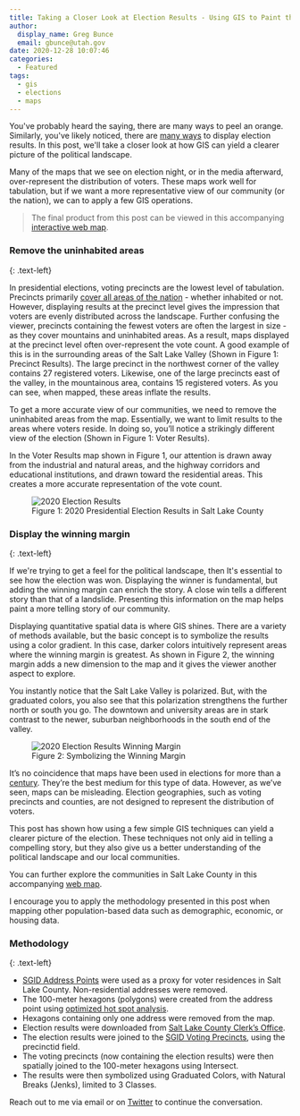 ```yaml
---
title: Taking a Closer Look at Election Results - Using GIS to Paint the Political Landscape
author:
  display_name: Greg Bunce
  email: gbunce@utah.gov
date: 2020-12-28 10:07:46
categories:
  - Featured
tags:
  - gis
  - elections
  - maps
---
```


You've probably heard the saying, there are many ways to peel an orange. Similarly, you've likely noticed, there are [many ways](https://www.nytimes.com/interactive/2016/11/01/upshot/many-ways-to-map-election-results.html) to display election results. In this post, we'll take a closer look at how GIS can yield a clearer picture of the political landscape.

Many of the maps that we see on election night, or in the media afterward, over-represent the distribution of voters. These maps work well for tabulation, but if we want a more representative view of our community (or the nation), we can to apply a few GIS operations.

> The final product from this post can be viewed in this accompanying [interactive web map](https://utah.maps.arcgis.com/apps/webappviewer/index.html?id=8dbfe0d413af46b7920bf2303b175fbc).

### Remove the uninhabited areas
{: .text-left}

In presidential elections, voting precincts are the lowest level of tabulation. Precincts primarily [cover all areas of the nation](https://www.nytimes.com/interactive/2018/upshot/election-2016-voting-precinct-maps.html) - whether inhabited or not. However, displaying results at the precinct level gives the impression that voters are evenly distributed across the landscape. Further confusing the viewer, precincts containing the fewest voters are often the largest in size - as they cover mountains and uninhabited areas. As a result, maps displayed at the precinct level often over-represent the vote count. A good example of this is in the surrounding areas of the Salt Lake Valley (Shown in Figure 1: Precinct Results). The large precinct in the northwest corner of the valley contains 27 registered voters. Likewise, one of the large precincts east of the valley, in the mountainous area, contains 15 registered voters. As you can see, when mapped, these areas inflate the results.

To get a more accurate view of our communities, we need to remove the uninhabited areas from the map. Essentially, we want to limit results to the areas where voters reside. In doing so, you’ll notice a strikingly different view of the election (Shown in Figure 1: Voter Results).

In the Voter Results map shown in Figure 1, our attention is drawn away from the industrial and natural areas, and the highway corridors and educational institutions, and drawn toward the residential areas. This creates a more accurate representation of the vote count.

<div class="flex flex--around">
  <figure class="caption">
    <img class="caption__image" src="{% link images/pres_elec_2020_results.png %}" alt="2020 Election Results" />
    <figcaption class="caption__text">Figure 1: 2020 Presidential Election Results in Salt Lake County</figcaption>
  </figure>
</div>

### Display the winning margin
{: .text-left}

If we're trying to get a feel for the political landscape, then It's essential to see how the election was won. Displaying the winner is fundamental, but adding the winning margin can enrich the story. A close win tells a different story than that of a landslide. Presenting this information on the map helps paint a more telling story of our community.

Displaying quantitative spatial data is where GIS shines. There are a variety of methods available, but the basic concept is to symbolize the results using a color gradient. In this case, darker colors intuitively represent areas where the winning margin is greatest. As shown in Figure 2, the winning margin adds a new dimension to the map and it gives the viewer another aspect to explore.

You instantly notice that the Salt Lake Valley is polarized. But, with the graduated colors, you also see that this polarization strengthens the further north or south you go. The downtown and university areas are in stark contrast to the newer, suburban neighborhoods in the south end of the valley.

<div class="flex flex--around">
  <figure class="caption">
    <img class="caption__image" src="{% link images/pres_elec_2020_results_gradient.png %}" alt="2020 Election Results Winning Margin" />
    <figcaption class="caption__text">Figure 2: Symbolizing the Winning Margin</figcaption>
  </figure>
</div>

It’s no coincidence that maps have been used in elections for more than a [century](https://www.nationalgeographic.com/news/2016/10/united-states-election-map-history/). They’re the best medium for this type of data. However, as we’ve seen, maps can be misleading. Election geographies, such as voting precincts and counties, are not designed to represent the distribution of voters.

This post has shown how using a few simple GIS techniques can yield a clearer picture of the election. These techniques not only aid in telling a compelling story, but they also give us a better understanding of the political landscape and our local communities.

You can further explore the communities in Salt Lake County in this accompanying [web map](https://utah.maps.arcgis.com/apps/webappviewer/index.html?id=8dbfe0d413af46b7920bf2303b175fbc).

I encourage you to apply the methodology presented in this post when mapping other population-based data such as demographic, economic, or housing data.

### Methodology
{: .text-left}

- [SGID Address Points](https://opendata.gis.utah.gov/datasets/utah-address-points) were used as a proxy for voter residences in Salt Lake County. Non-residential addresses were removed.
- The 100-meter hexagons (polygons) were created from the address point using [optimized hot spot analysis](https://pro.arcgis.com/en/pro-app/latest/tool-reference/spatial-statistics/optimized-hot-spot-analysis.htm).
- Hexagons containing only one address were removed from the map.
- Election results were downloaded from [Salt Lake County Clerk’s Office](https://results.enr.clarityelections.com/UT/Salt_Lake/107137/Web02.264677/#/?undefined).
- The election results were joined to the [SGID Voting Precincts](https://opendata.gis.utah.gov/datasets/utah-vista-ballot-areas), using the precinctid field.
- The voting precincts (now containing the election results) were then spatially joined to the 100-meter hexagons using Intersect.
- The results were then symbolized using Graduated Colors, with Natural Breaks (Jenks), limited to 3 Classes.

Reach out to me via email or on [Twitter](https://twitter.com/bunce_greg) to continue the conversation.
